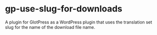 # gp-use-slug-for-downloads
A plugin for GlotPress as a WordPress plugin that uses the translation set slug for the name of the download file name. 
